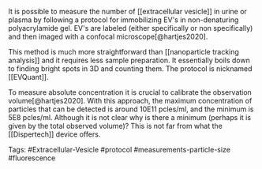 It is possible to measure the number of [[extracellular vesicle]] in urine or plasma by following a protocol for immobilizing EV's in non-denaturing polyacrylamide gel. EV's are labeled (either specifically or non specifically) and then imaged with a confocal microscope[@hartjes2020]. 

This method is much more straightforward than [[nanoparticle tracking analysis]] and it requires less sample preparation. It essentially boils down to finding bright spots in 3D and counting them. The protocol is nicknamed [[EVQuant]]. 

To measure absolute concentration it is crucial to calibrate the observation volume[@hartjes2020]. With this approach, the maximum concentration of particles that can be detected is around 10E11 pcles/ml, and the minimum is 5E8 pcles/ml. Although it is not clear why is there a minimum (perhaps it is given by the total observed volume)? This is not far from what the [[Dispertech]] device offers. 

Tags: #Extracellular-Vesicle #protocol #measurements-particle-size #fluorescence 